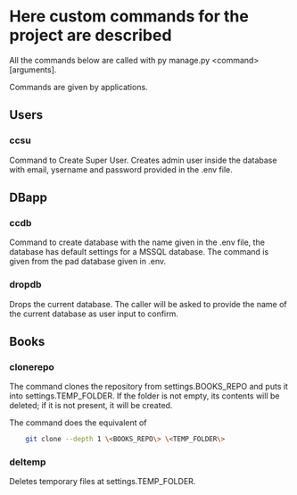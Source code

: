 # Here custom commands for the project are described

All the commands below are called with py manage.py \<command\> \[arguments\].

Commands are given by applications.

## Users

### ccsu

Command to Create Super User. Creates admin user inside the database with email,
ysername and password provided in the .env file.

## DBapp

### ccdb

Command to create database with the name given in the .env file,
the database has default settings for a MSSQL database.
The command is given from the pad database given in .env.

### dropdb

Drops the current database. The caller will be asked to provide the name
of the current database as user input to confirm.

## Books

### clonerepo

The command clones the repository from settings.BOOKS_REPO 
and puts it into settings.TEMP_FOLDER. 
If the folder is not empty, its contents will be deleted;
if it is not present, it will be created.

The command does the equivalent of 
```bash
    git clone --depth 1 \<BOOKS_REPO\> \<TEMP_FOLDER\>
```

### deltemp

Deletes temporary files at settings.TEMP_FOLDER.


